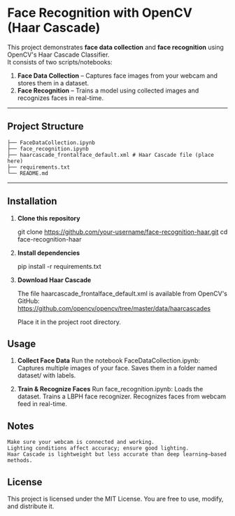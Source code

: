 # Face Recognition with OpenCV (Haar Cascade)

This project demonstrates **face data collection** and **face recognition** using OpenCV's Haar Cascade Classifier.  
It consists of two scripts/notebooks:
1. **Face Data Collection** – Captures face images from your webcam and stores them in a dataset.
2. **Face Recognition** – Trains a model using collected images and recognizes faces in real-time.

---

## **Project Structure**
```
├── FaceDataCollection.ipynb
├── face_recognition.ipynb
├── haarcascade_frontalface_default.xml # Haar Cascade file (place here)
├── requirements.txt
└── README.md
```

---

## **Installation**
1. **Clone this repository**

   git clone https://github.com/your-username/face-recognition-haar.git
   cd face-recognition-haar

2. **Install dependencies**

    pip install -r requirements.txt

3. **Download Haar Cascade**

    The file haarcascade_frontalface_default.xml is available from OpenCV's GitHub:
    https://github.com/opencv/opencv/tree/master/data/haarcascades

    Place it in the project root directory.

## **Usage**
1. **Collect Face Data**
    Run the notebook FaceDataCollection.ipynb:
    Captures multiple images of your face.
    Saves them in a folder named dataset/ with labels.

2. **Train & Recognize Faces**
    Run face_recognition.ipynb:
    Loads the dataset.
    Trains a LBPH face recognizer.
    Recognizes faces from webcam feed in real-time.

## **Notes**
    Make sure your webcam is connected and working.
    Lighting conditions affect accuracy; ensure good lighting.
    Haar Cascade is lightweight but less accurate than deep learning–based methods.

## **License**
This project is licensed under the MIT License. You are free to use, modify, and distribute it.